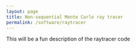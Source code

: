 ```yaml
---
layout: page
title: Non-sequential Monte Carlo ray tracer
permalink: /software/raytracer
---
```


This will be a fun description of the raytracer code
